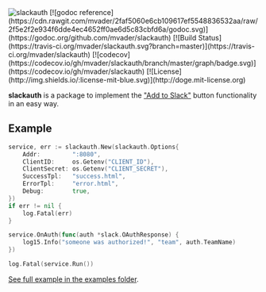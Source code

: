 <img src="https://raw.githubusercontent.com/mvader/slackauth/master/logo.svg" alt="slackauth" />
[![godoc reference](https://cdn.rawgit.com/mvader/2faf5060e6cb109617ef5548836532aa/raw/2f5e2f2e934f6dde4ec4652ff0ae6d5c83cbfd6a/godoc.svg)](https://godoc.org/github.com/mvader/slackauth) [![Build Status](https://travis-ci.org/mvader/slackauth.svg?branch=master)](https://travis-ci.org/mvader/slackauth) [![codecov](https://codecov.io/gh/mvader/slackauth/branch/master/graph/badge.svg)](https://codecov.io/gh/mvader/slackauth) [![License](http://img.shields.io/:license-mit-blue.svg)](http://doge.mit-license.org)

**slackauth** is a package to implement the ["Add to Slack"](https://api.slack.com/docs/slack-button) button functionality in an easy way.

## Example

```go
service, err := slackauth.New(slackauth.Options{
	Addr:         ":8080",
	ClientID:     os.Getenv("CLIENT_ID"),
	ClientSecret: os.Getenv("CLIENT_SECRET"),
	SuccessTpl:   "success.html",
	ErrorTpl:     "error.html",
	Debug:        true,
})
if err != nil {
	log.Fatal(err)
}

service.OnAuth(func(auth *slack.OAuthResponse) {
	log15.Info("someone was authorized!", "team", auth.TeamName)
})

log.Fatal(service.Run())
```

[See full example in the examples folder](https://github.com/mvader/slackauth/tree/master/examples).

